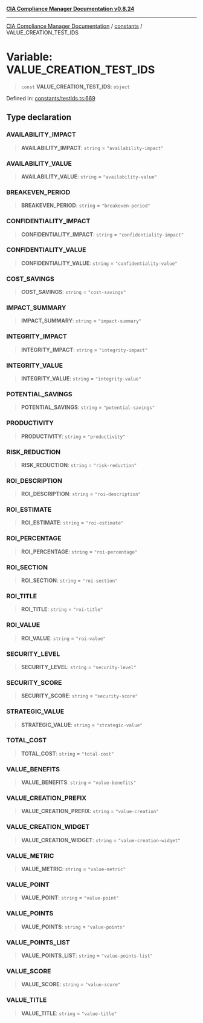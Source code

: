 [**CIA Compliance Manager Documentation v0.8.24**](../../README.md)

***

[CIA Compliance Manager Documentation](../../modules.md) / [constants](../README.md) / VALUE\_CREATION\_TEST\_IDS

# Variable: VALUE\_CREATION\_TEST\_IDS

> `const` **VALUE\_CREATION\_TEST\_IDS**: `object`

Defined in: [constants/testIds.ts:669](https://github.com/Hack23/cia-compliance-manager/blob/8f5d084752ccee354557e96bf8b49239fb671c91/src/constants/testIds.ts#L669)

## Type declaration

### AVAILABILITY\_IMPACT

> **AVAILABILITY\_IMPACT**: `string` = `"availability-impact"`

### AVAILABILITY\_VALUE

> **AVAILABILITY\_VALUE**: `string` = `"availability-value"`

### BREAKEVEN\_PERIOD

> **BREAKEVEN\_PERIOD**: `string` = `"breakeven-period"`

### CONFIDENTIALITY\_IMPACT

> **CONFIDENTIALITY\_IMPACT**: `string` = `"confidentiality-impact"`

### CONFIDENTIALITY\_VALUE

> **CONFIDENTIALITY\_VALUE**: `string` = `"confidentiality-value"`

### COST\_SAVINGS

> **COST\_SAVINGS**: `string` = `"cost-savings"`

### IMPACT\_SUMMARY

> **IMPACT\_SUMMARY**: `string` = `"impact-summary"`

### INTEGRITY\_IMPACT

> **INTEGRITY\_IMPACT**: `string` = `"integrity-impact"`

### INTEGRITY\_VALUE

> **INTEGRITY\_VALUE**: `string` = `"integrity-value"`

### POTENTIAL\_SAVINGS

> **POTENTIAL\_SAVINGS**: `string` = `"potential-savings"`

### PRODUCTIVITY

> **PRODUCTIVITY**: `string` = `"productivity"`

### RISK\_REDUCTION

> **RISK\_REDUCTION**: `string` = `"risk-reduction"`

### ROI\_DESCRIPTION

> **ROI\_DESCRIPTION**: `string` = `"roi-description"`

### ROI\_ESTIMATE

> **ROI\_ESTIMATE**: `string` = `"roi-estimate"`

### ROI\_PERCENTAGE

> **ROI\_PERCENTAGE**: `string` = `"roi-percentage"`

### ROI\_SECTION

> **ROI\_SECTION**: `string` = `"roi-section"`

### ROI\_TITLE

> **ROI\_TITLE**: `string` = `"roi-title"`

### ROI\_VALUE

> **ROI\_VALUE**: `string` = `"roi-value"`

### SECURITY\_LEVEL

> **SECURITY\_LEVEL**: `string` = `"security-level"`

### SECURITY\_SCORE

> **SECURITY\_SCORE**: `string` = `"security-score"`

### STRATEGIC\_VALUE

> **STRATEGIC\_VALUE**: `string` = `"strategic-value"`

### TOTAL\_COST

> **TOTAL\_COST**: `string` = `"total-cost"`

### VALUE\_BENEFITS

> **VALUE\_BENEFITS**: `string` = `"value-benefits"`

### VALUE\_CREATION\_PREFIX

> **VALUE\_CREATION\_PREFIX**: `string` = `"value-creation"`

### VALUE\_CREATION\_WIDGET

> **VALUE\_CREATION\_WIDGET**: `string` = `"value-creation-widget"`

### VALUE\_METRIC

> **VALUE\_METRIC**: `string` = `"value-metric"`

### VALUE\_POINT

> **VALUE\_POINT**: `string` = `"value-point"`

### VALUE\_POINTS

> **VALUE\_POINTS**: `string` = `"value-points"`

### VALUE\_POINTS\_LIST

> **VALUE\_POINTS\_LIST**: `string` = `"value-points-list"`

### VALUE\_SCORE

> **VALUE\_SCORE**: `string` = `"value-score"`

### VALUE\_TITLE

> **VALUE\_TITLE**: `string` = `"value-title"`
